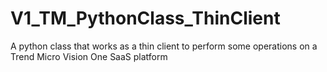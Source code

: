 # V1_TM_PythonClass_ThinClient
A python class that works as a thin client to perform some operations on a Trend Micro Vision One SaaS platform 
